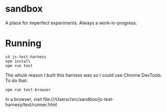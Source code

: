 # sandbox
A place for imperfect experiments. Always a work-in-progress. 

# Running

```
cd js-test-harness
npm install
npm run test
```

The whole reason I built this harness was so I could use Chrome DevTools. To do that:
```
npm run test-browser
```
In a browser, visit file:///Users/<USERNAME>/src/sandbox/js-test-harness/test/runner.html
